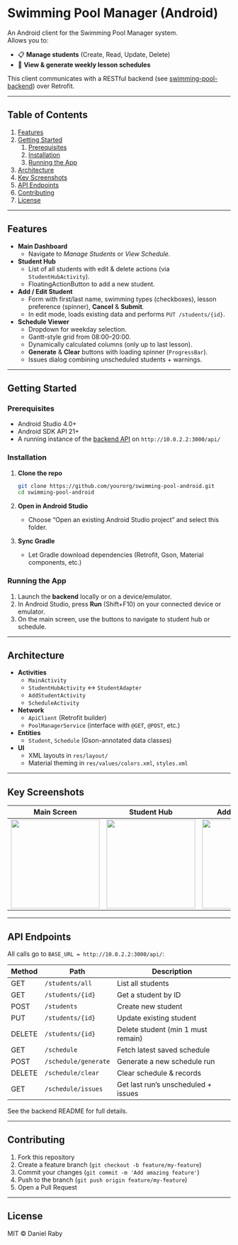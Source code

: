 # Swimming Pool Manager (Android)

An Android client for the Swimming Pool Manager system.  
Allows you to:

- 📋 **Manage students** (Create, Read, Update, Delete)  
- 📅 **View & generate weekly lesson schedules**  

This client communicates with a RESTful backend (see [swimming-pool-backend](https://github.com/yourorg/swimming-pool-backend)) over Retrofit.

---

## Table of Contents

1. [Features](#features)  
2. [Getting Started](#getting-started)  
   1. [Prerequisites](#prerequisites)  
   2. [Installation](#installation)  
   3. [Running the App](#running-the-app)  
3. [Architecture](#architecture)  
4. [Key Screenshots](#key-screenshots)  
5. [API Endpoints](#api-endpoints)  
6. [Contributing](#contributing)  
7. [License](#license)  

---

## Features

- **Main Dashboard**  
  - Navigate to *Manage Students* or *View Schedule*.  
- **Student Hub**  
  - List of all students with edit & delete actions (via `StudentHubActivity`).  
  - FloatingActionButton to add a new student.  
- **Add / Edit Student**  
  - Form with first/last name, swimming types (checkboxes), lesson preference (spinner), **Cancel** & **Submit**.  
  - In edit mode, loads existing data and performs `PUT /students/{id}`.  
- **Schedule Viewer**  
  - Dropdown for weekday selection.  
  - Gantt-style grid from 08:00–20:00.  
  - Dynamically calculated columns (only up to last lesson).  
  - **Generate** & **Clear** buttons with loading spinner (`ProgressBar`).  
  - Issues dialog combining unscheduled students + warnings.  

---

## Getting Started

### Prerequisites

- Android Studio 4.0+  
- Android SDK API 21+  
- A running instance of the [backend API](https://github.com/yourorg/swimming-pool-backend) on `http://10.0.2.2:3000/api/`

### Installation

1. **Clone the repo**  
   ```bash
   git clone https://github.com/yourorg/swimming-pool-android.git
   cd swimming-pool-android
   ```
2. **Open in Android Studio**  
   - Choose “Open an existing Android Studio project” and select this folder.

3. **Sync Gradle**  
   - Let Gradle download dependencies (Retrofit, Gson, Material components, etc.)

### Running the App

1. Launch the **backend** locally or on a device/emulator.
2. In Android Studio, press **Run** (Shift+F10) on your connected device or emulator.
3. On the main screen, use the buttons to navigate to student hub or schedule.

---

## Architecture

- **Activities**  
  - `MainActivity`  
  - `StudentHubActivity` ↔ `StudentAdapter`  
  - `AddStudentActivity`  
  - `ScheduleActivity`
- **Network**  
  - `ApiClient` (Retrofit builder)  
  - `PoolManagerService` (interface with `@GET`, `@POST`, etc.)  
- **Entities**  
  - `Student`, `Schedule` (Gson-annotated data classes)  
- **UI**  
  - XML layouts in `res/layout/`  
  - Material theming in `res/values/colors.xml`, `styles.xml`

---

## Key Screenshots
| Main Screen | Student Hub | Add/Edit Student | Schedule View |
|:----------:|:-----------:|:----------------:|:-------------:|
| <img src="https://github.com/user-attachments/assets/7daad287-e81e-4fe5-9446-bf096ff3ece1" width="200"/> | <img src="https://github.com/user-attachments/assets/e84a03ab-0fb1-4577-88a5-88007c2710b8" width="200"/> | <img src="https://github.com/user-attachments/assets/c86ebcab-ec64-4fca-9fa1-e6852f915684" width="200"/> | <img src="https://github.com/user-attachments/assets/88cf92c0-e09f-43db-a0b0-a58f98052e29" width="200"/> |
---

## API Endpoints

All calls go to `BASE_URL = http://10.0.2.2:3000/api/`:

| Method | Path                    | Description                         |
|--------|-------------------------|-------------------------------------|
| GET    | `/students/all`         | List all students                   |
| GET    | `/students/{id}`        | Get a student by ID                 |
| POST   | `/students`             | Create new student                  |
| PUT    | `/students/{id}`        | Update existing student             |
| DELETE | `/students/{id}`        | Delete student (min 1 must remain)  |
| GET    | `/schedule`             | Fetch latest saved schedule         |
| POST   | `/schedule/generate`    | Generate a new schedule run         |
| DELETE | `/schedule/clear`       | Clear schedule & records            |
| GET    | `/schedule/issues`      | Get last run’s unscheduled + issues |

See the backend README for full details.

---

## Contributing

1. Fork this repository  
2. Create a feature branch (`git checkout -b feature/my-feature`)  
3. Commit your changes (`git commit -m 'Add amazing feature'`)  
4. Push to the branch (`git push origin feature/my-feature`)  
5. Open a Pull Request  

---

## License

MIT © Daniel Raby

